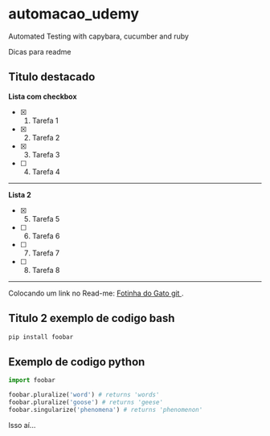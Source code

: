 # automacao_udemy
 Automated Testing with capybara, cucumber and ruby

Dicas para readme

**Titulo destacado**
------------------------------
**Lista com checkbox**
- [x]	1) Tarefa 1
- [x]	2) Tarefa 2
- [x]	3) Tarefa 3
- [ ]	4) Tarefa 4
------------------------------
**Lista 2** 
- [x] 5) Tarefa 5
- [ ] 6) Tarefa 6
- [ ] 7) Tarefa 7
- [ ] 8) Tarefa 8

------------------------------
Colocando um link no Read-me:
[Fotinha do Gato git ](https://github.com/glauciadm/automacao_udemy/blob/master/features/octocat.png).


## Titulo 2 exemplo de codigo bash

```bash
pip install foobar
```

## Exemplo de codigo python 

```python
import foobar

foobar.pluralize('word') # returns 'words'
foobar.pluralize('goose') # returns 'geese'
foobar.singularize('phenomena') # returns 'phenomenon'
```


Isso aí...
